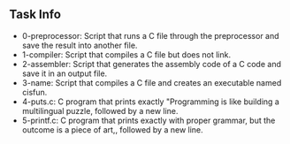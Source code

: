 ## Task Info
* 0-preprocessor: Script that runs a C file through the preprocessor and save the result into another file.
* 1-compiler: Script that compiles a C file but does not link.
* 2-assembler: Script that generates the assembly code of a C code and save it in an output file.
* 3-name: Script that compiles a C file and creates an executable named cisfun.
* 4-puts.c: C program that prints exactly "Programming is like building a multilingual puzzle, followed by a new line.
* 5-printf.c: C program that prints exactly with proper grammar, but the outcome is a piece of art,, followed by a new line.
